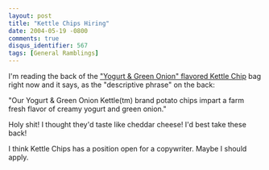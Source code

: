 ```yaml
---
layout: post
title: "Kettle Chips Hiring"
date: 2004-05-19 -0800
comments: true
disqus_identifier: 567
tags: [General Ramblings]
---
```

I'm reading the back of the ["Yogurt & Green Onion" flavored Kettle
Chip](http://www.kettlefoods.com/ketus/prods/yogurt.htm) bag right now
and it says, as the "descriptive phrase" on the back:
 
 "Our Yogurt & Green Onion Kettle(tm) brand potato chips impart a farm
fresh flavor of creamy yogurt and green onion."
 
 Holy shit! I thought they'd taste like cheddar cheese! I'd best take
these back!
 
 I think Kettle Chips has a position open for a copywriter. Maybe I
should apply.
